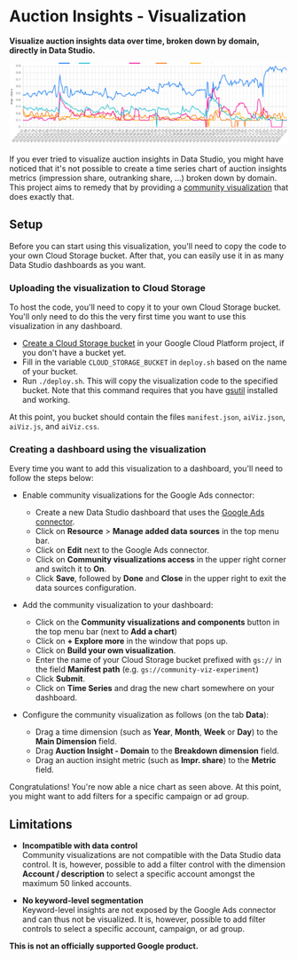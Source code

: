 # Auction Insights - Visualization

__Visualize auction insights data over time, broken down by domain, directly in Data Studio.__

![Example time-series](docs/result.png)

If you ever tried to visualize auction insights in Data Studio, you might have noticed that it's not possible to create a time series chart of auction insights metrics (impression share, outranking share, ...) broken down by domain.
This project aims to remedy that by providing a [community visualization](https://developers.google.com/datastudio/visualization) that does exactly that.


## Setup

Before you can start using this visualization, you'll need to copy the code to your own Cloud Storage bucket.
After that, you can easily use it in as many Data Studio dashboards as you want.


### Uploading the visualization to Cloud Storage

To host the code, you'll need to copy it to your own Cloud Storage bucket.
You'll only need to do this the very first time you want to use this visualization in any dashboard.

  - [Create a Cloud Storage bucket](https://cloud.google.com/storage/docs/creating-buckets) in your Google Cloud Platform project, if you don't have a bucket yet.
  - Fill in the variable `CLOUD_STORAGE_BUCKET` in `deploy.sh` based on the name of your bucket.
  - Run `./deploy.sh`. This will copy the visualization code to the specified bucket.
    Note that this command requires that you have [gsutil](https://cloud.google.com/storage/docs/gsutil) installed and working.
    
At this point, you bucket should contain the files `manifest.json`, `aiViz.json`, `aiViz.js`,  and `aiViz.css`.


### Creating a dashboard using the visualization

Every time you want to add this visualization to a dashboard, you'll need to follow the steps below:

  - Enable community visualizations for the Google Ads connector:
    - Create a new Data Studio dashboard that uses the [Google Ads connector](https://support.google.com/datastudio/answer/7020275?hl=en).
    - Click on __Resource__ > __Manage added data sources__ in the top menu bar.
    - Click on __Edit__ next to the Google Ads connector.
    - Click on __Community visualizations access__ in the upper right corner and switch it to __On__.
    - Click __Save__, followed by __Done__ and __Close__ in the upper right to exit the data sources configuration.

  - Add the community visualization to your dashboard:
    - Click on the __Community visualizations and components__ button in the top menu bar (next to __Add a chart__)
    - Click on __+ Explore more__ in the window that pops up.
    - Click on __Build your own visualization__.
    - Enter the name of your Cloud Storage bucket prefixed with `gs://` in the field __Manifest path__ (e.g. `gs://community-viz-experiment`) 
    - Click __Submit__.
    - Click on __Time Series__ and drag the new chart somewhere on your dashboard.
    
  - Configure the community visualization as follows (on the tab __Data__):
    - Drag a time dimension (such as __Year__, __Month__, __Week__ or __Day__) to the __Main Dimension__ field.
    - Drag __Auction Insight - Domain__ to the __Breakdown dimension__ field.
    - Drag an auction insight metric (such as __Impr. share__) to the __Metric__ field.

Congratulations! You're now able a nice chart as seen above.
At this point, you might want to add filters for a specific campaign or ad group.


## Limitations

  - __Incompatible with data control__  
    Community visualizations are not compatible with the Data Studio data control.
    It is, however, possible to add a filter control with the dimension __Account / description__ to select a specific account amongst the maximum 50 linked accounts.
    
  - __No keyword-level segmentation__  
    Keyword-level insights are not exposed by the Google Ads connector and can thus not be visualized.
    It is, however, possible to add filter controls to select a specific account, campaign, or ad group.
    
    
__This is not an officially supported Google product.__
